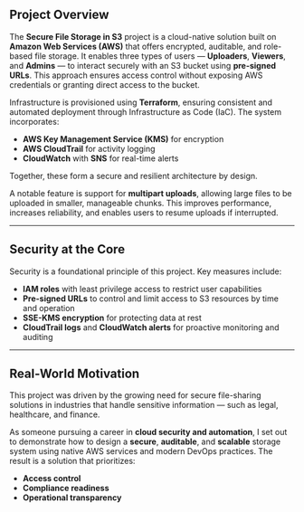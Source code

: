 ## Project Overview

The **Secure File Storage in S3** project is a cloud-native solution built on **Amazon Web Services (AWS)** that offers encrypted, auditable, and role-based file storage. It enables three types of users — **Uploaders**, **Viewers**, and **Admins** — to interact securely with an S3 bucket using **pre-signed URLs**. This approach ensures access control without exposing AWS credentials or granting direct access to the bucket.

Infrastructure is provisioned using **Terraform**, ensuring consistent and automated deployment through Infrastructure as Code (IaC). The system incorporates:

- **AWS Key Management Service (KMS)** for encryption  
- **AWS CloudTrail** for activity logging  
- **CloudWatch** with **SNS** for real-time alerts  

Together, these form a secure and resilient architecture by design.

A notable feature is support for **multipart uploads**, allowing large files to be uploaded in smaller, manageable chunks. This improves performance, increases reliability, and enables users to resume uploads if interrupted.

---

## Security at the Core

Security is a foundational principle of this project. Key measures include:

- **IAM roles** with least privilege access to restrict user capabilities  
- **Pre-signed URLs** to control and limit access to S3 resources by time and operation  
- **SSE-KMS encryption** for protecting data at rest  
- **CloudTrail logs** and **CloudWatch alerts** for proactive monitoring and auditing  

---

## Real-World Motivation

This project was driven by the growing need for secure file-sharing solutions in industries that handle sensitive information — such as legal, healthcare, and finance.

As someone pursuing a career in **cloud security and automation**, I set out to demonstrate how to design a **secure**, **auditable**, and **scalable** storage system using native AWS services and modern DevOps practices. The result is a solution that prioritizes:

- **Access control**  
- **Compliance readiness**  
- **Operational transparency**  
